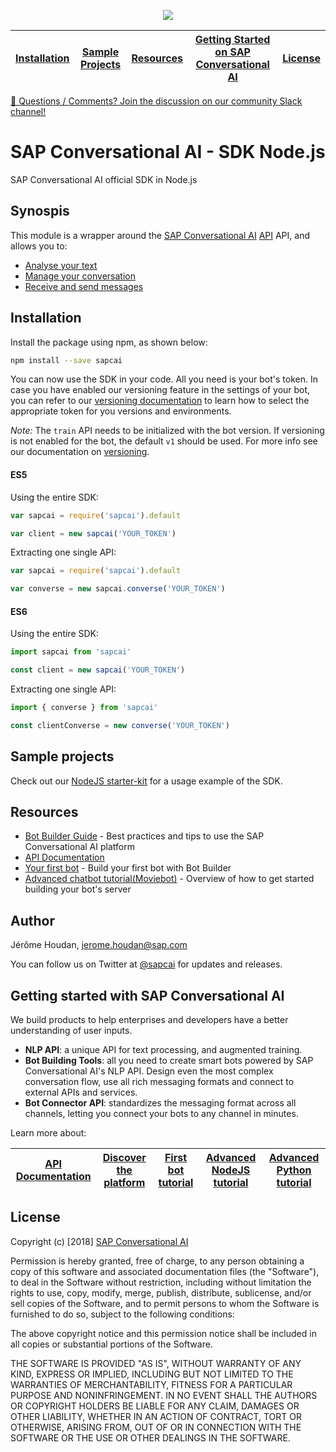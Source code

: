 <p align="center">
  <img src="https://cdn.cai.tool.sap/brand/sapcai/sap-cai-black.svg" />
</p>

| [Installation](#installation) | [Sample Projects](#sample-projects) | [Resources]( #resources) | [Getting Started on SAP Conversational AI]( #getting-started-with-sap-conversational-ai) | [License](#license) |
|---|---|---|---|---|
<div>
<a href="https://slack.cai.tool.sap">💬 Questions / Comments? Join the discussion on our community Slack channel!</a>
</div>

# SAP Conversational AI - SDK Node.js
SAP Conversational AI official SDK in Node.js

## Synospis

This module is a wrapper around the [SAP Conversational AI](https://cai.tool.sap/) [API](https://cai.tool.sap/docs/) API, and allows you to:
* [Analyse your text](https://github.com/SAPConversationalAI/SDK-NodeJS/wiki/Analyse-text)
* [Manage your conversation](https://github.com/SAPConversationalAI/SDK-NodeJS/wiki/Manage-your-conversation)
* [Receive and send messages](https://github.com/SAPConversationalAI/SDK-NodeJS/wiki/Receive-and-send-messages)

## Installation

Install the package using npm, as shown below:
```bash
npm install --save sapcai
```

You can now use the SDK in your code. All you need is your bot's token. In case you have enabled our versioning feature in the settings of your bot, you can refer to our [versioning documentation](https://cai.tools.sap/docs/concepts/versioning) to learn how to select the appropriate token for you versions and environments.

_Note:_ The `train` API needs to be initialized with the bot version. If versioning is not enabled for the bot, the default `v1` should be used. For more info see our documentation on [versioning](https://cai.tools.sap/docs/concepts/versioning).

#### ES5

Using the entire SDK:
```js
var sapcai = require('sapcai').default

var client = new sapcai('YOUR_TOKEN')
```

Extracting one single API:
```js
var sapcai = require('sapcai').default

var converse = new sapcai.converse('YOUR_TOKEN')
```

#### ES6

Using the entire SDK:
```js
import sapcai from 'sapcai'

const client = new sapcai('YOUR_TOKEN')
```

Extracting one single API:
```js
import { converse } from 'sapcai'

const clientConverse = new converse('YOUR_TOKEN')
```

## Sample projects

Check out our [NodeJS starter-kit](https://github.com/SAPConversationalAI/starter-NodeJS) for a usage example of the SDK.

## Resources
* [Bot Builder Guide](https://cai.tool.sap/docs) - Best practices and tips to use the SAP Conversational AI platform 
* [API Documentation](https://cai.tool.sap/docs/)
* [Your first bot](https://cai.tool.sap/blog/build-your-first-bot-with-recast-ai/) - Build your first bot with Bot Builder
* [Advanced chatbot tutorial(Moviebot)](https://cai.tool.sap/blog/nodejs-chatbot-movie-bot/) - Overview of how to get started building your bot's server

## Author

Jérôme Houdan, jerome.houdan@sap.com

You can follow us on Twitter at [@sapcai](https://twitter.com/sapcai) for updates and releases.

## Getting started with SAP Conversational AI

We build products to help enterprises and developers have a better understanding of user inputs.

-   **NLP API**: a unique API for text processing, and augmented training.
-   **Bot Building Tools**: all you need to create smart bots powered by SAP Conversational AI's NLP API. Design even the most complex conversation flow, use all rich messaging formats and connect to external APIs and services.
-   **Bot Connector API**: standardizes the messaging format across all channels, letting you connect your bots to any channel in minutes.

Learn more about:

| [API Documentation](https://cai.tool.sap/docs/api-reference/) | [Discover the platform](https://cai.tool.sap/docs/create-your-bot) | [First bot tutorial](https://cai.tool.sap/blog/build-your-first-bot-with-recast-ai/) | [Advanced NodeJS tutorial](https://cai.tool.sap/blog/nodejs-chatbot-movie-bot/) | [Advanced Python tutorial](https://cai.tool.sap/blog/python-cryptobot/) |
|---|---|---|---|---|

## License

Copyright (c) [2018] [SAP Conversational AI](https://cai.tool.sap)

Permission is hereby granted, free of charge, to any person obtaining a copy
of this software and associated documentation files (the "Software"), to deal
in the Software without restriction, including without limitation the rights
to use, copy, modify, merge, publish, distribute, sublicense, and/or sell
copies of the Software, and to permit persons to whom the Software is
furnished to do so, subject to the following conditions:

The above copyright notice and this permission notice shall be included in all
copies or substantial portions of the Software.

THE SOFTWARE IS PROVIDED "AS IS", WITHOUT WARRANTY OF ANY KIND, EXPRESS OR
IMPLIED, INCLUDING BUT NOT LIMITED TO THE WARRANTIES OF MERCHANTABILITY,
FITNESS FOR A PARTICULAR PURPOSE AND NONINFRINGEMENT. IN NO EVENT SHALL THE
AUTHORS OR COPYRIGHT HOLDERS BE LIABLE FOR ANY CLAIM, DAMAGES OR OTHER
LIABILITY, WHETHER IN AN ACTION OF CONTRACT, TORT OR OTHERWISE, ARISING FROM,
OUT OF OR IN CONNECTION WITH THE SOFTWARE OR THE USE OR OTHER DEALINGS IN THE
SOFTWARE.
